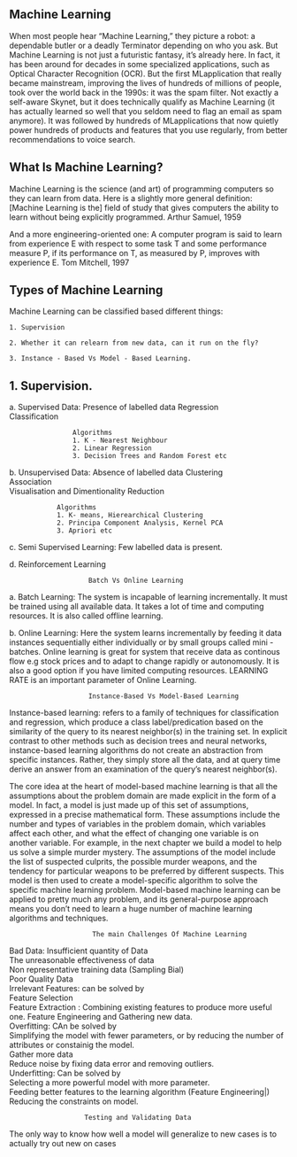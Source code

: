   ##                                        Machine Learning
                
When most people hear “Machine Learning,” they picture a robot: a dependable butler or a deadly Terminator depending on who you ask. But Machine Learning is not just a futuristic fantasy, it’s already here. In fact, it has been around for decades in some specialized applications, such as Optical Character Recognition (OCR). But the first MLapplication that really became mainstream, improving the lives of hundreds of millions of people, took over the world back in the 1990s: it was the spam filter. Not exactly a self-aware Skynet, but it does technically qualify as Machine Learning (it has actually learned so well that you seldom need to flag an email as spam anymore). It was followed by hundreds of MLapplications that now quietly power hundreds of products and features that you use regularly, from better recommendations to voice search.

 ##                                         What Is Machine Learning?
Machine Learning is the science (and art) of programming computers so they can learn from data.
Here is a slightly more general definition:
[Machine Learning is the] field of study that gives computers the ability to learn without being
explicitly programmed.
Arthur Samuel, 1959

And a more engineering-oriented one:
A computer program is said to learn from experience E with respect to some task T and some
performance measure P, if its performance on T, as measured by P, improves with experience E.
Tom Mitchell, 1997

  ##                                            Types of Machine Learning
                    
Machine Learning can be classified based different things:

    1. Supervision
    
    2. Whether it can relearn from new data, can it run on the fly?
    
    3. Instance - Based Vs Model - Based Learning.
    
## 1. Supervision.

a. Supervised Data: Presence of labelled data 
                Regression <br/>
                Classification
                
                    Algorithms
                    1. K - Nearest Neighbour
                    2. Linear Regression
                    3. Decision Trees and Random Forest etc
                

b. Unsupervised Data: Absence of labelled data
                Clustering <br/>
                Association<br/>
                Visualisation and Dimentionality Reduction<br/>
                
                Algorithms
                1. K- means, Hierearchical Clustering
                2. Principa Component Analysis, Kernel PCA
                3. Apriori etc
                
c. Semi Supervised Learning: Few labelled data is present. <br/>

d. Reinforcement Learning <br/>

                        Batch Vs Online Learning
                
a. Batch Learning: The system is incapable of learning incrementally. It must be trained using all available data. It takes a lot of time and computing resources. It is also called offline learning. <br/>

b. Online Learning: Here the system learns incrementally by feeding it data instances sequentially either individually or by small groups called mini - batches. Online learning is great for system that receive data as continous flow e.g stock prices and to adapt to change rapidly or autonomously. It is also a good option if you have limited computing resources. LEARNING RATE is an important parameter of Online Learning.

                        Instance-Based Vs Model-Based Learning
                        
Instance-based learning: refers to a family of techniques for  classification  and  regression, which produce a class label/predication based on the similarity of the query to its nearest neighbor(s) in the training set. In explicit contrast to other methods such as  decision trees and  neural networks, instance-based learning algorithms do not create an abstraction from specific instances. Rather, they simply store all the data, and at query time derive an answer from an examination of the query’s  nearest neighbor(s).

The core idea at the heart of model-based machine learning is that all the assumptions about the problem domain are made explicit in the form of a model. In fact, a model is just made up of this set of assumptions, expressed in a precise mathematical form. These assumptions include the number and types of variables in the problem domain, which variables affect each other, and what the effect of changing one variable is on another variable. For example, in the next chapter we build a model to help us solve a simple murder mystery. The assumptions of the model include the list of suspected culprits, the possible murder weapons, and the tendency for particular weapons to be preferred by different suspects. This model is then used to create a model-specific algorithm to solve the specific machine learning problem. Model-based machine learning can be applied to pretty much any problem, and its general-purpose approach means you don’t need to learn a huge number of machine learning algorithms and techniques.



                         The main Challenges Of Machine Learning
                         
Bad Data:
        Insufficient quantity of Data<br/>
        The unreasonable effectiveness of data <br/>
        Non representative training data (Sampling Bial) <br/>
        Poor Quality Data <br/>
        Irrelevant Features: can be solved by <br/>
                Feature Selection <br/>
                Feature Extraction : Combining existing features to produce more useful one.
                Feature Engineering and Gathering new data. <br/>
       Overfitting: CAn be solved by <br/>
               Simplifying the model with fewer parameters, or by reducing the number of attributes or constainig the model. <br/>
               Gather more data <br/>
               Reduce noise by fixing data error and removing outliers. <br/>
       Underfitting: Can be solved by <br/>
               Selecting a more powerful model with more parameter. <br/>
               Feeding better features to the learning algorithm (Feature Engineering|) <br/>
               Reducing the constraints on model.
               
               
               
               
                       Testing and Validating Data
                       
The only way to know how well a model will generalize to new cases is to actually try out new on cases 
